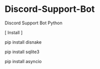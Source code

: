 # Discord-Support-Bot

Discord Support Bot Python

[ Install ]

pip install disnake

pip install sqlite3

pip install asyncio
